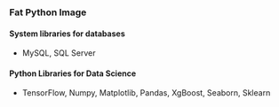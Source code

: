 ### Fat Python Image

#### System libraries for databases
* MySQL, SQL Server
#### Python Libraries for Data Science
* TensorFlow, Numpy, Matplotlib, Pandas, XgBoost, Seaborn, Sklearn
